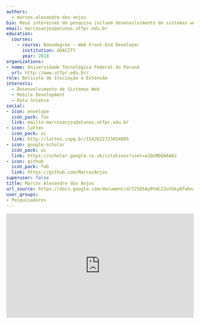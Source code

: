 ```yaml
---
authors:
  - marcos-alexandre-dos-anjos
bio: Meus interesses de pesquisa incluem desenvolvimento de sistemas web e data science
email: marcosanjos@alunos.utfpr.edu.br
education:
  courses:
    - course: Nanodegree – Web Front-End Developer
      institution: UDACITY
      year: 2018
organizations:
- name: Universidade Tecnológica Federal do Paraná
  url: http://www.utfpr.edu.br/
role: Bolsista de Iniciação à Extensão
interests:
  - Desenvolvimento de Sistemas Web
  - Mobile Development
  - Data Science
social:
- icon: envelope
  icon_pack: fas
  link: mailto:marcosanjos@alunos.utfpr.edu.br
- icon: lattes
  icon_pack: ai
  link: http://lattes.cnpq.br/1542622723054085
- icon: google-scholar
  icon_pack: ai
  link: https://scholar.google.co.uk/citations?user=a1QnRDQAAAAJ
- icon: github
  icon_pack: fab
  link: https://github.com/MarcosAnjos
superuser: false
title: Marcos Alexandre dos Anjos
url_source: https://docs.google.com/document/d/125D5Ay0YmC22utGkyQfwbnzDKFTQgQksso23vahgXp0/
user_groups:
- Pesquisadores
---
```


<iframe frameborder="0" style="width: 100%; height: 280px" src="https://docs.google.com/document/d/e/2PACX-1vRynpuLuKlNJb1E9LxNxdyBWL2In6N5HWHkHVCU1FunJ-tX7qj5X5tADWzLSrT3p3rTwplvIbqteiEN/pub?embedded=true"></iframe>
